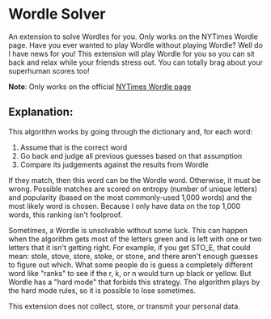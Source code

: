 # Wordle Solver 

An extension to solve Wordles for you. Only works on the NYTimes Wordle page.
Have you ever wanted to play Wordle without playing Wordle? Well do I have news for you! This extension will play Wordle for you so you can sit back and relax while your friends stress out. You can totally brag about your superhuman scores too!

**Note**: Only works on the official [NYTimes Wordle page](https://www.nytimes.com/games/wordle/index.html)

## Explanation: 
This algorithm works by going through the dictionary and, for each word: 
  1. Assume that is the correct word
  2. Go back and judge all previous guesses based on that assumption
  3. Compare its judgements against the results from Wordle

If they match, then this word can be the Wordle word. Otherwise, it must be wrong. Possible matches are scored on entropy (number of unique letters) and popularity (based on the most commonly-used 1,000 words) and the most likely word is chosen. Because I only have data on the top 1,000 words, this ranking isn't foolproof. 

Sometimes, a Wordle is unsolvable without some luck. This can happen when the algorithm gets most of the letters green and is left with one or two letters that it isn't getting right. For example, if you get STO_E, that could mean: stole, stove, store, stoke, or stone, and there aren't enough guesses to figure out which. What some people do is guess a completely different word like "ranks" to see if the r, k, or n would turn up black or yellow. But Wordle has a "hard mode" that forbids this strategy. The algorithm plays by the hard mode rules, so it is possible to lose sometimes. 

This extension does not collect, store, or transmit your personal data.